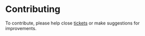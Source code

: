Contributing
============

To contribute, please help close [tickets][] or make suggestions for improvements.

[tickets]: https://github.com/phine/sami-github/issues
